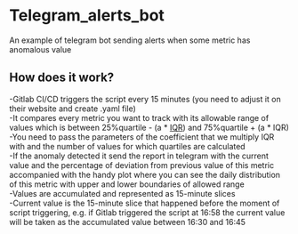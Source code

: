 # Telegram_alerts_bot
An example of telegram bot sending alerts when some metric has anomalous value

## How does it work?
-Gitlab CI/CD triggers the script every 15 minutes (you need to adjust it on their website and create .yaml file)<br/>
-It compares every metric you want to track with its allowable range of values which is between 25%quartile - (a * [IQR](shorturl.at/oDIT2)) and 75%quartile + (a * IQR)<br/>
-You need to pass the parameters of the coefficient that we multiply IQR with and the number of values for which quartiles are calculated<br/>
-If the anomaly detected it send the report in telegram with the current value and the percentage of deviation from previous value of this metric accompanied with the handy plot where you can see the daily distribution of this metric with upper and lower boundaries of allowed range<br/>
-Values are accumulated and represented as 15-minute slices<br/>
-Current value is the 15-minute slice that happened before the moment of script triggering, e.g. if Gitlab triggered the script at 16:58 the current value will be taken as the accumulated value between 16:30 and 16:45

